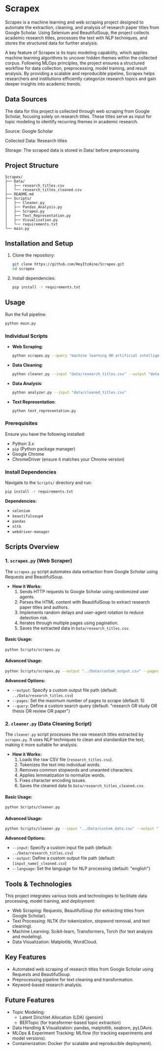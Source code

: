 # Scrapex

Scrapex is a machine learning and web scraping project designed to automate the extraction, cleaning, and analysis of research paper titles from Google Scholar. Using Selenium and BeautifulSoup, the project collects academic research titles, processes the text with NLP techniques, and stores the structured data for further analysis.

A key feature of Scrapex is its topic modeling capability, which applies machine learning algorithms to uncover hidden themes within the collected corpus. Following MLOps principles, the project ensures a structured workflow for data collection, preprocessing, model training, and result analysis. By providing a scalable and reproducible pipeline, Scrapex helps researchers and institutions efficiently categorize research topics and gain deeper insights into academic trends.

## Data Sources
The data for this project is collected through web scraping from Google Scholar, focusing solely on research titles. These titles serve as input for topic modeling to identify recurring themes in academic research.

Source: Google Scholar 

Collected Data: Research titles

Storage: The scraped data is stored in Data/ before preprocessing

## Project Structure

```
Scrapex/
├── Data/
│   ├── research_titles.csv
│   └── research_titles_cleaned.csv
├── README.md
├── Scripts/
│   ├── Cleaner.py
│   ├── Pandas_Analysis.py
│   ├── Scrapex.py
│   ├── Text_Representation.py
│   ├── Visualization.py
│   └── requirements.txt
└── main.py 
```

## Installation and Setup
1. Clone the repository:
   ```sh
   git clone https://github.com/HeyItzAine/Scrapex.git
   cd scrapex
   ```
2. Install dependencies:
   ```sh
   pip install -r requirements.txt
   ```

## Usage
Run the full pipeline:
```sh
python main.py
```

### Individual Scripts
- **Web Scraping**:
  ```sh
  python scrapex.py --query "machine learning OR artificial intelligence" --pages 10 --output "data/research_titles.csv"
  ```
- **Data Cleaning**:
  ```sh
  python cleaner.py --input "data/research_titles.csv" --output "data/cleaned_titles.csv"
  ```
- **Data Analysis**:
  ```sh
  python analyzer.py --input "data/cleaned_titles.csv"
  ```
- **Text Representation**:
  ```sh
  python text_representation.py
  ```

### Prerequisites
Ensure you have the following installed:
- Python 3.x
- `pip` (Python package manager)
- Google Chrome
- ChromeDriver (ensure it matches your Chrome version)

### Install Dependencies
Navigate to the `Scripts/` directory and run:
```bash
pip install -r requirements.txt
```
**Dependencies:**
- `selenium`
- `beautifulsoup4`
- `pandas`
- `nltk`
- `webdriver-manager`

## Scripts Overview

### 1. `scrapex.py` (Web Scraper)
The `scrapex.py` script automates data extraction from Google Scholar using Requests and BeautifulSoup.

- **How it Works:**
  1. Sends HTTP requests to Google Scholar using randomized user agents.
  2. Parses the HTML content with BeautifulSoup to extract research paper titles and authors.
  3. Implements random delays and user-agent rotation to reduce detection risk.
  4. Iterates through multiple pages using pagination.
  5. Saves the extracted data in `Data/research_titles.csv`.

#### Basic Usage:
```sh
python Scripts/scrapex.py
```

#### Advanced Usage:
```sh
python Scripts/scrapex.py --output "../Data/custom_output.csv" --pages 10 --query "machine learning OR artificial intelligence"
```

**Advanced Options:**
- `--output`: Specify a custom output file path (default: `../Data/research_titles.csv`)
- `--pages`: Set the maximum number of pages to scrape (default: 5)
- `--query`: Define a custom search query (default: "research OR study OR thesis OR review OR paper")

### 2. `cleaner.py` (Data Cleaning Script)
The `cleaner.py` script processes the raw research titles extracted by `scrapex.py`. It uses NLP techniques to clean and standardize the text, making it more suitable for analysis.

- **How it Works:**
  1. Loads the raw CSV file (`research_titles.csv`).
  2. Tokenizes the text into individual words.
  3. Removes common stopwords and unwanted characters.
  4. Applies lemmatization to normalize words.
  5. Fixes character encoding issues.
  6. Saves the cleaned data to `Data/research_titles_cleaned.csv`.

#### Basic Usage:
```sh
python Scripts/cleaner.py
```

#### Advanced Usage:
```sh
python Scripts/cleaner.py --input "../Data/custom_data.csv" --output "../Data/custom_data_cleaned.csv" --language "spanish"
```

**Advanced Options:**
- `--input`: Specify a custom input file path (default: `../Data/research_titles.csv`)
- `--output`: Define a custom output file path (default: `[input_name]_cleaned.csv`)
- `--language`: Set the language for NLP processing (default: "english")

## Tools & Technologies
This project integrates various tools and technologies to facilitate data processing, model training, and deployment:

- Web Scraping: Requests, BeautifulSoup (for extracting titles from Google Scholar).
- Text Processing: NLTK (for tokenization, stopword removal, and text cleaning).
- Machine Learning: Scikit-learn, Transformers, Torch (for text analysis and modeling).
- Data Visualization: Matplotlib, WordCloud.

## Key Features
- Automated web scraping of research titles from Google Scholar using Requests and BeautifulSoup.
- Preprocessing pipeline for text cleaning and transformation.
- Keyword-based research analysis.

## Future Features
- Topic Modeling:
  - Latent Dirichlet Allocation (LDA) (gensim)
  - BERTopic (for transformer-based topic extraction)
- Data Handling & Visualization: pandas, matplotlib, seaborn, pyLDAvis.
- MLOps & Experiment Tracking: MLflow (for tracking experiments and model versions).
- Containerization: Docker (for scalable and reproducible deployment).
